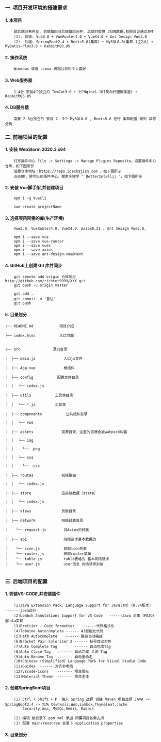 ### 一. 项目开发环境的搭建需求

#### 	1. 本项目

```
    前后端分离开发, 前端路由与后端路由分开, 后端只提供 JSON数据,权限验证通过JWT 
    (1). 前端: Vue3.0 + VueRouter4.0 + VueX4.0 + Ant Design Vue2.0
    (2). 后端: SpringBoot2.4 + Redis5.0(集群) + MySQL8.0(集群-1主2从) + MyBatis-Plus3.0 + RabbitMQ3.85
```

#### 	2. 操作系统

```
 	Windows 或者 Linux 根据公司的个人喜好
```

#### 	3. Web服务器

```
	1-4台 安装4个独立的 TomCat9.0 + 1个Nginx1.18(反向代理服务器) + RabbitMQ3.85 
```

#### 	4. DB服务器

```
	需要 2-3台独立的 安装 2- 3个 MySQL8.0 , Redis5.0 进行 集群配置 做到 读写分离
```



### 二. 前端项目的配置

#### 	1. 安装 WebStorm 2020.3 x64

```
    打开插件中心 File -> Settings -> Manage Plugins Reposito，设置插件中心仓库，如下图所示
    设置仓库地址：https://repo.idechajian.com ，如下图所示
    点击OK，便可以在插件中心，搜索关键字 “ BetterIntellij ”，如下图所示	
```

#### 	2. 安装 Vue脚手架,并创建项目

```
	npm i -g VueCli 
```

``` 
	vue create projectName
```

#### 	3. 选择项目所需的库(生产环境)

```
	Vue3.0, VueRouter4.0, VueX4.0, Axios0.21 , Ant Design Vue2.0, 
```

```
	npm i --save vue 
	npm i --save vue-router
	npm i --save vuex
	npm i --save axios
	npm i --save ant-design-vue@next
```

#### 	4. GitHub上创建 Git 库并同步

```
	git remote add origin 仓库地址 http://github.com/richter9999/XXX.git
	git push -u origin master
```

```
    git add .
    git commit -m '备注'
    git push
```

#### 	5. 目录划分

```
├── README.md            项目介绍

├── index.html           入口页面


├── src               源码目录 

│  ├── main.js             入口js文件

│  ├── App.vue             根组件

│  ├── config           配置文件目录

│  │  └── index.js

│  ├── utils           工具类目录

│  │  └── *.js		   工具类

│  ├── components           公共组件目录

│  │  └── vue

│  ├── assets             资源目录，这里的资源会被wabpack构建

│  │  └── img

│  │    └── .png

│  │  └── css

│  │    └── .css

│  ├── routes             前端路由

│  │  └── index.js

│  ├── store              应用级数据（state）

│  │  └── index.js

│  ├── views              页面目录

│  ├── network            网络封装目录

│    └── request.js		   对Axios的封装	

│  ├── api            	   网络请求基本数据的

│    └── icon.js		   获取icon列表
│    └── router.js		   获取router菜单
│    └── table.js		   table表格的 基本网络请求
│    └── user.js		   user信息 网络请求封装


```





### 三. 后端项目的配置

#### 	1. 安装VS-CODE,并安装插件

```
    (1)Java Extension Pack, Language Support for Java(TM) (0.74版本)   -------java运行
    (2)Lombok Annotations Support for VS Code	------Java 对象（POJO） @Data实现
    (3)Prettier - Code formatter	------代码格式化
    (4)Tabnine Autocomplete	------ AI智能化代码 
    (5)Path Autocomplete	------ 路径自动完成
    (6)Bracket Pair Colorizer 2	------ 括号自动对色
    (7)Auto Complete Tag		------ 自动完成Tag
    (8)Auto Close Tag	------- 自动完成 关闭 Tag
    (9)Auto Rename Tag	------- 自动重命名
    (10)Chinese (Simplified) Language Pack for Visual Studio Code
    (11)Guides	------ 对齐参考线
    (12)vscode-icons	------- 项目图标
    (13)Material Theme	------- 项目主体
```

#### 	2. 创建SpringBoot项目

```
	(1) Ctrl + Shift + P  输入 Spring 选择 创建 Maven 项目选择 JAVA -> SpringBoot2.4 -> 包名 DevTools,Web,Lombok,Thymeleaf,cache
		Security,Aop, MySQL,Redis, Rabbit
		
	(2) 编辑 根目录下 pom.xml 添加 所需项目依赖支持
	(3) 配置 main/resource 目录下 application.properties 
```

#### 3. 目录划分

```

```









